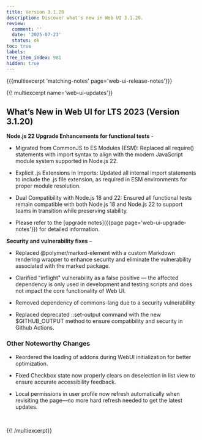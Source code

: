 ```yaml
---
title: Version 3.1.20
description: Discover what's new in Web UI 3.1.20.
review:
  comment: ''
  date: '2025-07-23'
  status: ok
toc: true
labels:
tree_item_index: 981
hidden: true
---
```


{{{multiexcerpt 'matching-notes' page='web-ui-release-notes'}}}

{{! multiexcerpt name='web-ui-updates'}}

## What’s New in Web UI for LTS 2023 (Version 3.1.20)

**Node.js 22 Upgrade Enhancements for functional tests** - 

- Migrated from CommonJS to ES Modules (ESM): Replaced all require() statements with import syntax to align with the modern JavaScript module system supported in Node.js 22.

- Explicit .js Extensions in Imports: Updated all internal import statements to include the .js file extension, as required in ESM environments for proper module resolution.

- Dual Compatibility with Node.js 18 and 22: Ensured all functional tests remain compatible with both Node.js 18 and Node.js 22 to support teams in transition while preserving stability.

- Please refer to the [upgrade notes]({{page page='web-ui-upgrade-notes'}}) for detailed information.

**Security and vulnerability fixes** –

- Replaced @polymer/marked-element with a custom Markdown rendering wrapper to enhance security and eliminate the vulnerability associated with the marked package.

- Clarified "inflight" vulnerability as a false positive — the affected dependency is only used in development and testing scripts and does not impact the core functionality of Web UI.

- Removed dependency of commons-lang due to a security vulnerability

- Replaced deprecated ::set-output command with the new $GITHUB_OUTPUT method to ensure compatibility and security in Github Actions.

### Other Noteworthy Changes

- Reordered the loading of addons during WebUI initialization for better optimization.

- Fixed Checkbox state now properly clears on deselection in list view to ensure accurate accessibility feedback.

- Local permissions in user profile now refresh automatically when revisiting the page—no more hard refresh needed to get the latest updates.
<br/>

{{! /multiexcerpt}}